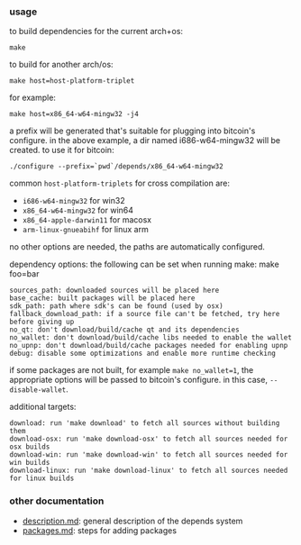 ﻿### usage

to build dependencies for the current arch+os:

    make

to build for another arch/os:

    make host=host-platform-triplet

for example:

    make host=x86_64-w64-mingw32 -j4

a prefix will be generated that's suitable for plugging into bitcoin's
configure. in the above example, a dir named i686-w64-mingw32 will be
created. to use it for bitcoin:

    ./configure --prefix=`pwd`/depends/x86_64-w64-mingw32

common `host-platform-triplets` for cross compilation are:

- `i686-w64-mingw32` for win32
- `x86_64-w64-mingw32` for win64
- `x86_64-apple-darwin11` for macosx
- `arm-linux-gnueabihf` for linux arm

no other options are needed, the paths are automatically configured.

dependency options:
the following can be set when running make: make foo=bar

    sources_path: downloaded sources will be placed here
    base_cache: built packages will be placed here
    sdk_path: path where sdk's can be found (used by osx)
    fallback_download_path: if a source file can't be fetched, try here before giving up
    no_qt: don't download/build/cache qt and its dependencies
    no_wallet: don't download/build/cache libs needed to enable the wallet
    no_upnp: don't download/build/cache packages needed for enabling upnp
    debug: disable some optimizations and enable more runtime checking

if some packages are not built, for example `make no_wallet=1`, the appropriate
options will be passed to bitcoin's configure. in this case, `--disable-wallet`.

additional targets:

    download: run 'make download' to fetch all sources without building them
    download-osx: run 'make download-osx' to fetch all sources needed for osx builds
    download-win: run 'make download-win' to fetch all sources needed for win builds
    download-linux: run 'make download-linux' to fetch all sources needed for linux builds

### other documentation

- [description.md](description.md): general description of the depends system
- [packages.md](packages.md): steps for adding packages



